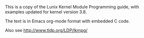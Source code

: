 This is a copy of the Lunix Kernel Module Programming guide, with examples updated for kernel version 3.8.

The text is in Emacs org-mode format with embedded C code.

Also see http://www.tldp.org/LDP/lkmpg/
